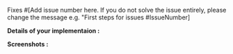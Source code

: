  Fixes #[Add issue number here. If you do not solve the issue entirely, please change the message e.g. "First steps for issues #IssueNumber]

**Details of your implementaion :**

**Screenshots :**
